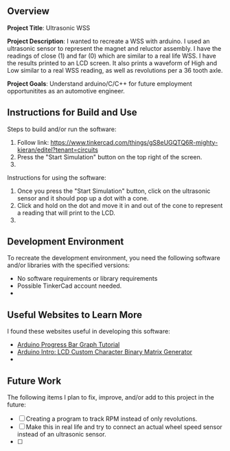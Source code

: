 ## Overview

**Project Title**: Ultrasonic WSS

**Project Description**: I wanted to recreate a WSS with arduino. I used an ultrasonic sensor to represent the magnet and reluctor assembly. I have the readings of close (1) and far (0) which are similar to a real life WSS. I have the results printed to an LCD screen. It also prints a waveform of High and Low similar to a real WSS reading, as well as revolutions per a 36 tooth axle. 

**Project Goals**: Understand arduino/C/C++ for future employment opportunitites as an automotive engineer. 

## Instructions for Build and Use

Steps to build and/or run the software:

1. Follow link: https://www.tinkercad.com/things/gS8eUGQTQ6R-mighty-kieran/editel?tenant=circuits
2. Press the "Start Simulation" button on the top right of the screen. 
3.

Instructions for using the software:

1. Once you press the "Start Simulation" button, click on the ultrasonic sensor and it should pop up a dot with a cone.
2. Click and hold on the dot and move it in and out of the cone to represent a reading that will print to the LCD.
3.

## Development Environment 

To recreate the development environment, you need the following software and/or libraries with the specified versions:

* No software requirements or library requirements
* Possible TinkerCad account needed. 
*

## Useful Websites to Learn More

I found these websites useful in developing this software:

* [Arduino Progress Bar Graph Tutorial](https://www.youtube.com/watch?v=rKP1AA-hizw&t=1060s)
* [Arduino Intro: LCD Custom Character Binary Matrix Generator](https://arduinointro.com/lcdcustomcharacter/)
* 

## Future Work

The following items I plan to fix, improve, and/or add to this project in the future:

* [ ] Creating a program to track RPM instead of only revolutions. 
* [ ] Make this in real life and try to connect an actual wheel speed sensor instead of an ultrasonic sensor. 
* [ ] 
